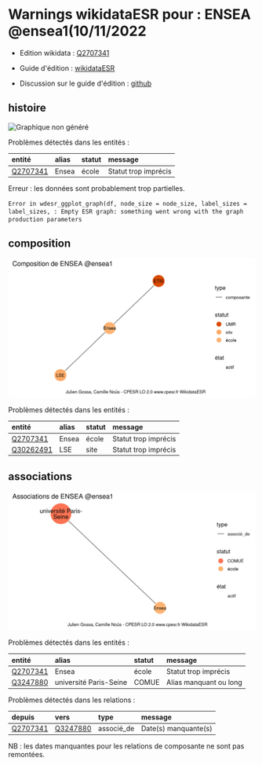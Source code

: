 Warnings wikidataESR pour : ENSEA @ensea1(10/11/2022
================

- Edition wikidata : [Q2707341](https://www.wikidata.org/wiki/Q2707341)
- Guide d'édition : [wikidataESR](https://github.com/cpesr/wikidataESR/)

- Discussion sur le guide d'édition : [github](https://github.com/cpesr/wikidataESR/issues)



## histoire 

![Graphique non généré](Q2707341-histoire.png) 

Problèmes détectés dans les entités :

|entité                                             |alias |statut |message              |
|:--------------------------------------------------|:-----|:------|:--------------------|
|[Q2707341](https://www.wikidata.org/wiki/Q2707341) |Ensea |école  |Statut trop imprécis |

 


Erreur : les données sont probablement trop partielles.
```
Error in wdesr_ggplot_graph(df, node_size = node_size, label_sizes = label_sizes, : Empty ESR graph: something went wrong with the graph production parameters

``` 



## composition 

![Graphique non généré](Q2707341-composition.png) 

Problèmes détectés dans les entités :

|entité                                               |alias |statut |message              |
|:----------------------------------------------------|:-----|:------|:--------------------|
|[Q2707341](https://www.wikidata.org/wiki/Q2707341)   |Ensea |école  |Statut trop imprécis |
|[Q30262491](https://www.wikidata.org/wiki/Q30262491) |LSE   |site   |Statut trop imprécis |

 



## associations 

![Graphique non généré](Q2707341-associations.png) 

Problèmes détectés dans les entités :

|entité                                             |alias                  |statut |message                |
|:--------------------------------------------------|:----------------------|:------|:----------------------|
|[Q2707341](https://www.wikidata.org/wiki/Q2707341) |Ensea                  |école  |Statut trop imprécis   |
|[Q3247880](https://www.wikidata.org/wiki/Q3247880) |université Paris-Seine |COMUE  |Alias manquant ou long |

Problèmes détectés dans les relations :

|depuis                                             |vers                                               |type       |message              |
|:--------------------------------------------------|:--------------------------------------------------|:----------|:--------------------|
|[Q2707341](https://www.wikidata.org/wiki/Q2707341) |[Q3247880](https://www.wikidata.org/wiki/Q3247880) |associé_de |Date(s) manquante(s) |

NB : les dates manquantes pour les relations de composante ne sont pas remontées. 

